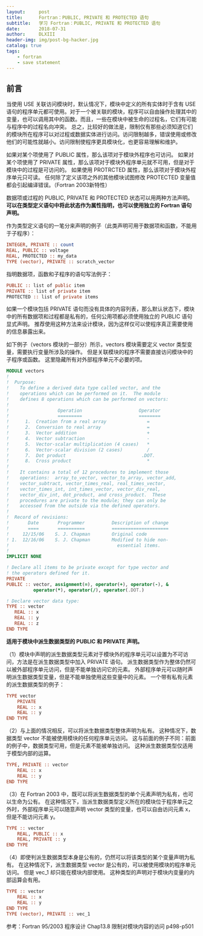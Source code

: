 ```yaml
---
layout:     post
title:      Fortran：PUBLIC, PRIVATE 和 PROTECTED 语句
subtitle:   学习 Fortran：PUBLIC, PRIVATE 和 PROTECTED 语句
date:       2018-07-31
author:     DLXIII
header-img: img/post-bg-hacker.jpg
catalog: true
tags:
    - fortran
    - save statement
---
```



## 前言

当使用 USE 关联访问模块时，默认情况下，模块中定义的所有实体时于含有 USE 语句的程序单元都可使用。对于一个被关联的模块，程序可以自由操作处理其中的变量，也可以调用其中的函数。而且，一些在模块中被生命的过程名，它们有可能与程序中的过程名向冲突。
总之，比较好的做法是，限制仅有那些必须知道它们的模块所在程序可以对过程或数据实体进行访问。访问限制越多，错误使用或修改他们的可能性就越小。访问限制使程序更具模块化，也更容易理解和维护。


<!--more-->


如果对某个项使用了 PUBLIC 属性，那么该项对于模块外程序也可访问。
如果对某个项使用了 PRIVATE 属性，那么该项对于模块外程序单元就不可用，但是对于模块中的过程是可访问的。
如果使用 PROTRCTED 属性，那么该项对于模块外程序单元只可读。
任何除了定义该项之外的其他模块试图修改 PROTECTED 变量值都会引起编译错误。（Fortran 2003新特性）

数据项或过程的 PUBLIC, PRIVATE 和 PROTECTED 状态可以用两种方法声明。
**可以在类型定义语句中将此状态作为属性指明，也可以使用独立的 Fortran 语句声明。**

作为类型定义语句的一笔分来声明的例子（此类声明可用于数据项和函数，不能用于子程序）：

~~~ fortran
INTEGER, PRIVATE :: count
REAL, PUBLIC :: voltage
REAL, PROTECTED :: my_data
TYPE (vector), PRIVATE :: scratch_vector
~~~

指明数据项，函数和子程序的语句写法例子：

~~~ fortran
PUBLIC :: list of public item
PRIVATE :: list of private item
PROTECTED :: list of private items
~~~

如果一个模块包括 PRIVATE 语句而没有具体的内容列表，那么默认状态下，模块中的所有数据项和过程都是私有的，任何公用项都必须使用独立的 PUBLIC 语句显式声明。
推荐使用这种方法来设计模块，因为这样仅可以使程序真正需要使用的信息暴露出来。

如下例子（vectors 模块的一部分）所示，vectors 模块需要定义 vector 类型变量，需要执行变量所涉及的操作。
但是关联模块的程序不需要直接访问模块中的子程序或函数。
这里隐藏所有对外部程序单元不必要的项。

~~~ fortran
MODULE vectors
!
!  Purpose:
!    To define a derived data type called vector, and the
!    operations which can be performed on it.  The module
!    defines 8 operations which can be performed on vectors:
!
!                  Operation                     Operator
!                  =========                     ========
!      1.  Creation from a real array               =
!      2.  Conversion to real array                 =
!      3.  Vector addition                          +
!      4.  Vector subtraction                       -
!      5.  Vector-scalar multiplication (4 cases)   *
!      6.  Vector-scalar division (2 cases)         /
!      7.  Dot product                            .DOT.
!      8.  Cross product                            *
!
!    It contains a total of 12 procedures to implement those
!    operations:  array_to_vector, vector_to_array, vector_add,
!    vector_subtract, vector_times_real, real_times_vector,
!    vector_times_int, int_times_vector, vector_div_real,
!    vector_div_int, dot_product, and cross_product.  These
!    procedures are private to the module; they can only be
!    accessed from the outside via the defined operators.
!
!  Record of revisions:
!       Date       Programmer          Description of change
!       ====       ==========          =====================
!     12/15/06    S. J. Chapman        Original code
! 1.  12/16/06    S. J. Chapman        Modified to hide non-
!                                        essential items.
!
IMPLICIT NONE

! Declare all items to be private except for type vector and
! the operators defined for it.
PRIVATE
PUBLIC :: vector, assignment(=), operator(+), operator(-), &
          operator(*), operator(/), operator(.DOT.)

! Declare vector data type:
TYPE :: vector
   REAL :: x
   REAL :: y
   REAL :: z
END TYPE
~~~

**适用于模块中派生数据类型的 PUBLIC 和 PRIVATE 声明。**

（1）模块中声明的派生数据类型元素对于模块外的程序单元可以设置为不可访问，方法是在派生数据类型中加入 PRIVATE 语句。
派生数据类型作为整体仍然可以被外部程序单元访问，但是不能单独访问它的元素。
外部程序单元可以随时声明派生数据类型变量，但是不能单独使用这些变量中的元素。
一个带有私有元素的派生数据类型的例子：

~~~ fortran
TYPE vector
    PRIVATE
    REAL :: x
    REAL :: y
END TYPE
~~~

（2）与上面的情况相反，可以将派生数据类型整体声明为私有。
这种情况下，数据类型 vector 不能被使用模块的任何程序单元访问。
这与前面的例子不同：前面的例子中，数据类型可用，但是元素不能被单独访问。
这种派生数据类型仅适用于模型内部的运算。

~~~ fortran
TYPE, PRIVATE :: vector
    REAL :: x
    REAL :: y
END TYPE
~~~

（3）在 Fortran 2003 中，既可以将派生数据类型的单个元素声明为私有，也可以生命为公有。
在这种情况下，当派生数据类型定义所在的模块位于程序单元之外时，外部程序单元可以随意声明 vector 类型的变量，也可以自由访问元素 x，但是不能访问元素 y。

~~~ fortran
TYPE :: vector
    REAL, PUBLIC :: x
    REAL, PRIVATE :: y
END TYPE
~~~

（4）即使判派生数据类型本身是公有的，仍然可以将该类型的某个变量声明为私有。
在这种情况下，派生数据类型 vector 是公有的，可以被使用模块的程序单元访问。
但是 vec_1 却只能在模块内部使用。
这种类型的声明对于模块内变量的内部运算会有用。

~~~ fortran
TYPE :: vector
    REAL :: x
    REAL :: y
END TYPE
TYPE (vector), PRIVATE :: vec_1
~~~

参考：Fortran 95/2003 程序设计
Chap13.8 限制对模块内容的访问 p498-p501
